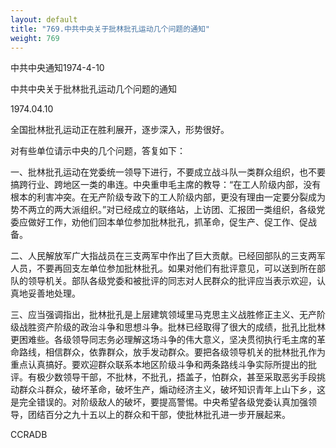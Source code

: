 ```yaml
---
layout: default
title: "769.中共中央关于批林批孔运动几个问题的通知"
weight: 769
---
```


中共中央通知1974-4-10

中共中央关于批林批孔运动几个问题的通知

1974.04.10

全国批林批孔运动正在胜利展开，逐步深入，形势很好。

对有些单位请示中央的几个问题，答复如下：

一、批林批孔运动在党委统一领导下进行，不要成立战斗队一类群众组织，也不要搞跨行业、跨地区一类的串连。中央重申毛主席的教导：“在工人阶级内部，没有根本的利害冲突。在无产阶级专政下的工人阶级内部，更没有理由一定要分裂成为势不两立的两大派组织。”对已经成立的联络站，上访团、汇报团一类组织，各级党委应做好工作，劝他们回本单位参加批林批孔，抓革命，促生产、促工作、促战备。

二、人民解放军广大指战员在三支两军中作出了巨大贡献。已经回部队的三支两军人员，不要再回支左单位参加批林批孔。如果对他们有批评意见，可以送到所在部队的领导机关。部队各级党委和被批评的同志对人民群众的批评应当表示欢迎，认真地妥善地处理。

三、应当强调指出，批林批孔是上层建筑领域里马克思主义战胜修正主义、无产阶级战胜资产阶级的政治斗争和思想斗争。批林已经取得了很大的成绩，批孔比批林更困难些。各级领导同志务必理解这场斗争的伟大意义，坚决贯彻执行毛主席的革命路线，相信群众，依靠群众，放手发动群众。要把各级领导机关的批林批孔作为重点认真搞好。要欢迎群众联系本地区阶级斗争和两条路线斗争实际所提出的批评。有极少数领导干部，不批林，不批孔，捂盖子，怕群众，甚至采取恶劣手段挑动群众斗群众，破坏革命，破坏生产，煽动经济主义，破坏知识青年上山下乡，这是完全错误的。对阶级敌人的破坏，要提高警惕。中央希望各级党委认真加强领导，团结百分之九十五以上的群众和干部，使批林批孔进一步开展起来。

CCRADB

